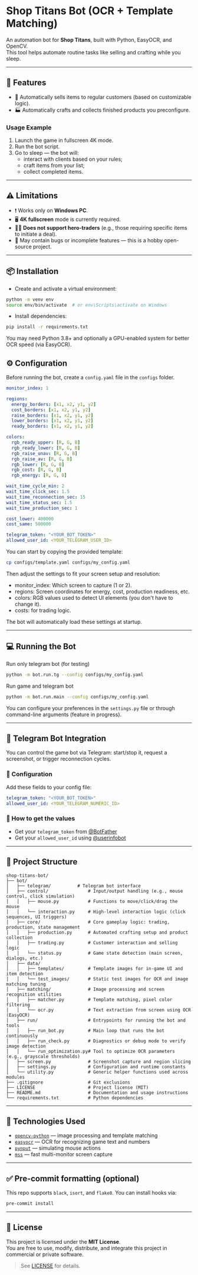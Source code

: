 # Shop Titans Bot (OCR + Template Matching)

An automation bot for **Shop Titans**, built with Python, EasyOCR, and OpenCV.  
This tool helps automate routine tasks like selling and crafting while you sleep.

---

## 🚀 Features

- 🛒 Automatically sells items to regular customers (based on customizable logic).
- 🏭 Automatically crafts and collects finished products you preconfigure.

### Usage Example

1. Launch the game in fullscreen 4K mode.
2. Run the bot script.
3. Go to sleep — the bot will:
   - interact with clients based on your rules;
   - craft items from your list;
   - collect completed items.

---

## ⚠️ Limitations

- ❗ Works only on **Windows PC**.
- 🖥️ **4K fullscreen** mode is currently required.
- 🧝‍♂️ **Does not support hero-traders** (e.g., those requiring specific items to initiate a deal).
- 🧪 May contain bugs or incomplete features — this is a hobby open-source project.

---

## 📦 Installation

- Create and activate a virtual environment:

```bash
python -m venv env
source env/bin/activate  # or env\Scripts\activate on Windows
```

- Install dependencies:

```bash
pip install -r requirements.txt
```

You may need Python 3.8+ and optionally a GPU-enabled system for better OCR speed (via EasyOCR).

## ⚙️ Configuration

Before running the bot, create a `config.yaml` file in the `configs` folder.

```yaml
monitor_index: 1

regions:
  energy_borders: [x1, x2, y1, y2]
  cost_borders: [x1, x2, y1, y2]
  raise_borders: [x1, x2, y1, y2]
  lower_borders: [x1, x2, y1, y2]
  ready_borders: [x1, x2, y1, y2]

colors:
  rgb_ready_upper: [R, G, B]
  rgb_ready_lower: [R, G, B]
  rgb_raise_unav: [R, G, B]
  rgb_raise_av: [R, G, B]
  rgb_lower: [R, G, B]
  rgb_cost: [R, G, B]
  rgb_energy: [R, G, B]

wait_time_cycle_min: 2
wait_time_click_sec: 1.5
wait_time_reconnection_sec: 15
wait_time_status_sec: 1.5
wait_time_production_sec: 1

cost_lower: 400000
cost_same: 500000

telegram_token: "<YOUR_BOT_TOKEN>"
allowed_user_id: <YOUR_TELEGRAM_USER_ID>
```

You can start by copying the provided template:

```bash
cp configs/template.yaml configs/my_config.yaml
```

Then adjust the settings to fit your screen setup and resolution:

- monitor_index: Which screen to capture (1 or 2).
- regions: Screen coordinates for energy, cost, production readiness, etc.
- colors: RGB values used to detect UI elements (you don't have to change it).
- costs: for trading logic.

The bot will automatically load these settings at startup.

---

## 💻 Running the Bot

Run only telegram bot (for testing)

```bash
python -m bot.run.tg --config configs/my_config.yaml

```

Run game and telegram bot

```bash
python -m bot.run.main --config configs/my_config.yaml

```

You can configure your preferences in the `settings.py` file or through command-line arguments (feature in progress).

---

## 📲 Telegram Bot Integration

You can control the game bot via Telegram: start/stop it, request a screenshot, or trigger reconnection cycles.

### 🔐 Configuration

Add these fields to your config file:

```yaml
telegram_token: "<YOUR_BOT_TOKEN>"
allowed_user_id: <YOUR_TELEGRAM_NUMERIC_ID>
```

### 🪪 How to get the values

- Get your `telegram_token` from [@BotFather](https://t.me/BotFather)
- Get your `allowed_user_id` using [@userinfobot](https://t.me/userinfobot)

---

## 🧱 Project Structure

```
shop-titans-bot/
├── bot/
│   ├── telegram/          # Telegram bot interface
│   ├── control/               # Input/output handling (e.g., mouse control, click simulation)
│   │   ├── mouse.py           # Functions to move/click/drag the mouse
│   │   └── interaction.py     # High-level interaction logic (click sequences, UI triggers)
│   ├── core/                  # Core gameplay logic: trading, production, state management
│   │   ├── production.py      # Automated crafting setup and product collection
│   │   ├── trading.py         # Customer interaction and selling logic
│   │   └── status.py          # Game state detection (main screen, dialogs, etc.)
│   ├── data/
│   │   ├── templates/         # Template images for in-game UI and item detection
│   │   └── test_images/       # Static test images for OCR and image matching tuning
│   ├── matching/              # Image processing and screen recognition utilities
│   │   ├── matcher.py         # Template matching, pixel color filtering
│   │   └── ocr.py             # Text extraction from screen using OCR (EasyOCR)
│   ├── run/                   # Entrypoints for running the bot and tools
│   │   ├── run_bot.py         # Main loop that runs the bot continuously
│   │   ├── run_check.py       # Diagnostics or debug mode to verify image detection
│   │   └── run_optimization.py# Tool to optimize OCR parameters (e.g., grayscale thresholds)
│   ├── screen.py              # Screenshot capture and region slicing
│   ├── settings.py            # Configuration and runtime constants
│   └── utility.py             # Generic helper functions used across modules
├── .gitignore                 # Git exclusions
├── LICENSE                    # Project license (MIT)
├── README.md                  # Documentation and usage instructions
└── requirements.txt           # Python dependencies
```

---

## 🤖 Technologies Used

- [`opencv-python`](https://pypi.org/project/opencv-python/) — image processing and template matching
- [`easyocr`](https://github.com/JaidedAI/EasyOCR) — OCR for recognizing game text and numbers
- [`pynput`](https://pypi.org/project/pynput/) — simulating mouse actions
- [`mss`](https://pypi.org/project/mss/) — fast multi-monitor screen capture

---

## ✅ Pre-commit formatting (optional)

This repo supports `black`, `isort`, and `flake8`. You can install hooks via:

```bash
pre-commit install
```

---

## 📄 License

This project is licensed under the **MIT License**.  
You are free to use, modify, distribute, and integrate this project in commercial or private software.

> See [LICENSE](LICENSE) for details.
